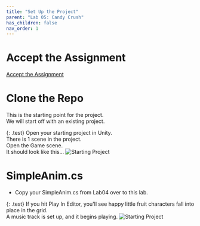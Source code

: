 ```yaml
---
title: "Set Up the Project"
parent: "Lab 05: Candy Crush"
has_children: false
nav_order: 1
---
```


# Accept the Assignment
[Accept the Assignment](https://classroom.github.com/a/uhOIFf7S)

# Clone the Repo
This is the starting point for the project.\
We will start off with an existing project.

{: .test}
Open your starting project in Unity.\
There is 1 scene in the project.\
Open the Game scene.\
It should look like this...
![Starting Project](images/lab05/start.jpg "Starting Project")

# SimpleAnim.cs
* Copy your SimpleAnim.cs from Lab04 over to this lab.

{: .test}
If you hit Play In Editor, you'll see happy little fruit characters fall into place in the grid.\
A music track is set up, and it begins playing.
![Starting Project](images/lab05/start2.jpg "Starting Project")


